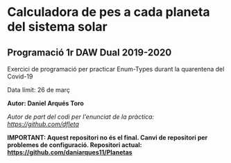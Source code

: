 # Calculadora de pes a cada planeta del sistema solar

## Programació 1r DAW Dual 2019-2020

Exercici de programació per practicar Enum-Types durant la quarentena del Covid-19

Data límit: 26 de març

**Autor: Daniel Arqués Toro**

*Autor de part del codi per l'enunciat de la pràctica: https://github.com/dfleta*

**IMPORTANT: Aquest repositori no és el final. Canvi de repositori per problemes de configuració. Repositori actual: https://github.com/daniarques11/Planetas**
